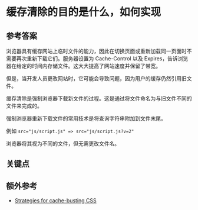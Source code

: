 # 缓存清除的目的是什么，如何实现

## 参考答案

浏览器具有缓存网站上临时文件的能力，因此在切换页面或重新加载同一页面时不需要再次重新下载它们。服务器设置为 Cache-Control 以及 Expires，告诉浏览器在给定的时间内存储文件。这大大提高了网站速度并保留了带宽。

但是，当开发人员更改网站时，它可能会导致问题，因为用户的缓存仍然引用旧文件。

缓存清除是强制浏览器下载新文件的过程。这是通过将文件命名为与旧文件不同的文件来完成的。

强制浏览器重新下载文件的常用技术是将查询字符串附加到文件末尾。

例如
`src="js/script.js" => src="js/script.js?v=2"`

浏览器将其视为不同的文件，但无需更改文件名。

## 关键点

## 额外参考

<!-- Whenever possible, link a more detailed explanation. -->

* [Strategies for cache-busting CSS](https://css-tricks.com/strategies-for-cache-busting-css/)

<!-- tags: (html) -->
